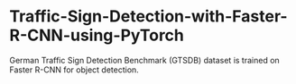# Traffic-Sign-Detection-with-Faster-R-CNN-using-PyTorch
German Traffic Sign Detection Benchmark (GTSDB) dataset is trained on Faster R-CNN for object detection.
